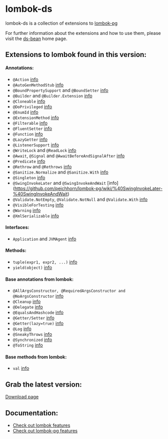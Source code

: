 # lombok-ds

lombok-ds is a collection of extensions to [lombok-pg](https://github.com/peichhorn/lombok-pg) 

For further information about the extensions and how to use them, please visit the [ds-bean](https://github.com/Doctusoft/ds-bean) home page.


## Extensions to lombok found in this version:

#### Annotations:

- `@Action` [info](https://github.com/peichhorn/lombok-pg/wiki/%40Action)
- `@AutoGenMethodStub` [info](https://github.com/peichhorn/lombok-pg/wiki/%40AutoGenMethodStub)
- `@BoundPropertySupport` and `@BoundSetter` [info](https://github.com/peichhorn/lombok-pg/wiki/%40BoundPropertySupport-%40BoundSetter)
- `@Builder` and `@Builder.Extension` [info](https://github.com/peichhorn/lombok-pg/wiki/%40Builder-%40Builder.Extension)
- `@Cloneable` [info](https://github.com/redundent/lombok-pg-wiki/@Cloneable)
- `@DoPrivileged` [info](https://github.com/peichhorn/lombok-pg/wiki/%40DoPrivileged)
- `@EnumId` [info](https://github.com/peichhorn/lombok-pg/wiki/%40EnumId)
- `@ExtensionMethod` [info](https://github.com/peichhorn/lombok-pg/wiki/%40ExtensionMethod)
- `@Filterable` [info](https://github.com/redundent/lombok-pg/wiki/%40Filterable)
- `@FluentSetter` [info](https://github.com/peichhorn/lombok-pg/wiki/%40FluentSetter)
- `@Function` [info](https://github.com/peichhorn/lombok-pg/wiki/%40Function)
- `@LazyGetter` [info](https://github.com/peichhorn/lombok-pg/wiki/%40LazyGetter)
- `@ListenerSupport` [info](https://github.com/peichhorn/lombok-pg/wiki/%40ListenerSupport)
- `@WriteLock` and `@ReadLock` [info](https://github.com/peichhorn/lombok-pg/wiki/%40WriteLock-%40ReadLock)
- `@Await`, `@Signal` and `@AwaitBeforeAndSignalAfter` [info](https://github.com/peichhorn/lombok-pg/wiki/%40Await-%40Signal-%40SignalBeforeAwaitAfter)
- `@Predicate` [info](https://github.com/peichhorn/lombok-pg/wiki/%40Predicate)
- `@Rethrow` and `@Rethrows` [info](https://github.com/peichhorn/lombok-pg/wiki/%40Rethrow-%40Rethrows)
- `@Sanitize.Normalize` and `@Sanitize.With` [info](https://github.com/peichhorn/lombok-pg/wiki/%40Sanitize)
- `@Singleton` [info](https://github.com/peichhorn/lombok-pg/wiki/%40Singleton)
- `@SwingInvokeLater` and `@SwingInvokeAndWait` [info] (https://github.com/peichhorn/lombok-pg/wiki/%40SwingInvokeLater-%40SwingInvokeAndWait)
- `@Validate.NotEmpty`, `@Validate.NotNull` and `@Validate.With` [info](https://github.com/peichhorn/lombok-pg/wiki/%40Validate)
- `@VisibleForTesting` [info](https://github.com/peichhorn/lombok-pg/wiki/%40VisibleForTesting)
- `@Warning` [info](https://github.com/peichhorn/lombok-pg/wiki/%40Warning)
- `@XmlSerializable` [info](https://github.com/redundent/lombok-pg/wiki/%40XmlSerializable)

#### Interfaces:

- `Application` and `JVMAgent` [info](https://github.com/peichhorn/lombok-pg/wiki/Application-JVMAgent)

#### Methods:

- `tuple(expr1, expr2, ...)` [info](https://github.com/peichhorn/lombok-pg/wiki/Tupel)
- `yield(object)` [info](https://github.com/peichhorn/lombok-pg/wiki/Yield)


#### Base annotations from lombok:

- `@AllArgsConstructor, @RequiredArgsConstructor and @NoArgsConstructor` [info](http://projectlombok.org/features/Constructor.html)
- `@Cleanup` [info](http://projectlombok.org/features/Cleanup.html)
- `@Delegate` [info](http://projectlombok.org/features/Delegate.html)
- `@EqualsAndHashcode` [info](http://projectlombok.org/features/EqualsAndHashCode.html)
- `@Getter/Setter` [info](http://projectlombok.org/features/GetterSetter.html)
- `@Getter(lazy=true)` [info](http://projectlombok.org/features/GetterLazy.html)
- `@Log` [info](http://projectlombok.org/features/Log.html)
- `@SneakyThrows` [info](http://projectlombok.org/features/SneakyThrows.html)
- `@Synchronized` [info](http://projectlombok.org/features/Synchronized.html)
- `@ToString` [info](http://projectlombok.org/features/ToString.html)


#### Base methods from lombok:

- `val` [info](http://projectlombok.org/features/val.html)

## Grab the latest version:

[Download page](https://github.com/peichhorn/lombok-pg/wiki/Grab-the-latest-version)

## Documentation:
- [Check out lombok features](http://projectlombok.org/features/)
- [Check out lombok-pg features](https://github.com/peichhorn/lombok-pg)
